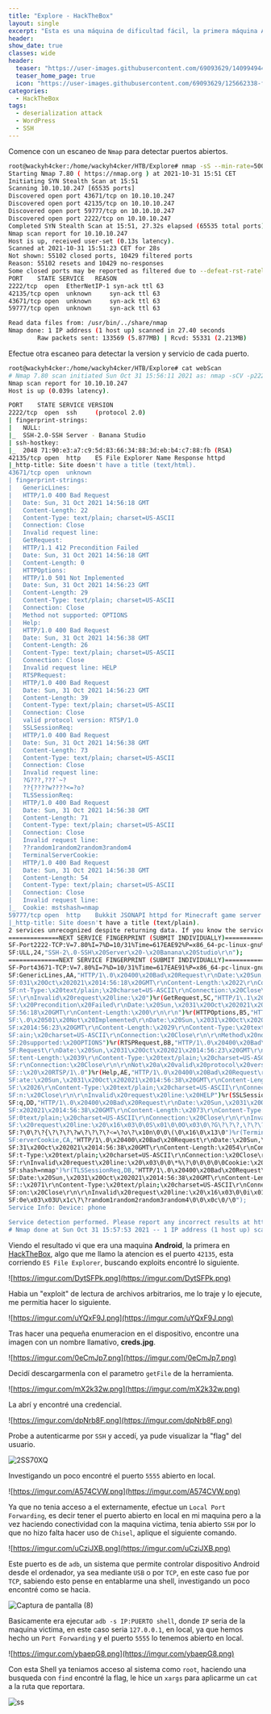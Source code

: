 ```yaml
---
title: "Explore - HackTheBox"
layout: single
excerpt: "Esta es una máquina de dificultad fácil, la primera máquina Android, para su intrusión encontré con Nmap que se estaba ejecutando ES File Explorer, viendo este busque exploits y encontré que era vulnerable a la lectura de archivos arbitrarios del dispositivo, enumerándolo un poco encontré una imagen con una credencial que me sirvió para acceder mediante SSH, para la escalada la máquina tenía el puerto adb abierto, simplemente me conecte a él."
header:
show_date: true
classes: wide
header:
  teaser: "https://user-images.githubusercontent.com/69093629/140994944-08a9690d-7ec1-4972-8a62-1e962254f07d.jpg"
  teaser_home_page: true
  icon: "https://user-images.githubusercontent.com/69093629/125662338-fd8b3b19-3a48-4fb0-b07c-86c047265082.png"
categories:
  - HackTheBox
tags:
  - deserialization attack
  - WordPress
  - SSH
---
```


Comence con un escaneo de `Nmap` para detectar puertos abiertos.

```bash
root@wackyh4cker:/home/wackyh4cker/HTB/Explore# nmap -sS --min-rate=5000 -p- -Pn --open -vvv -n 10.10.10.247 -oN targeted
Starting Nmap 7.80 ( https://nmap.org ) at 2021-10-31 15:51 CET
Initiating SYN Stealth Scan at 15:51
Scanning 10.10.10.247 [65535 ports]
Discovered open port 43671/tcp on 10.10.10.247
Discovered open port 42135/tcp on 10.10.10.247
Discovered open port 59777/tcp on 10.10.10.247
Discovered open port 2222/tcp on 10.10.10.247
Completed SYN Stealth Scan at 15:51, 27.32s elapsed (65535 total ports)
Nmap scan report for 10.10.10.247
Host is up, received user-set (0.13s latency).
Scanned at 2021-10-31 15:51:23 CET for 28s
Not shown: 55102 closed ports, 10429 filtered ports
Reason: 55102 resets and 10429 no-responses
Some closed ports may be reported as filtered due to --defeat-rst-ratelimit
PORT  	STATE SERVICE  	REASON
2222/tcp  open  EtherNetIP-1 syn-ack ttl 63
42135/tcp open  unknown  	syn-ack ttl 63
43671/tcp open  unknown  	syn-ack ttl 63
59777/tcp open  unknown  	syn-ack ttl 63

Read data files from: /usr/bin/../share/nmap
Nmap done: 1 IP address (1 host up) scanned in 27.40 seconds
       	Raw packets sent: 133569 (5.877MB) | Rcvd: 55331 (2.213MB)
```

Efectue otra escaneo para detectar la version y servicio de cada puerto.

```bash
root@wackyh4cker:/home/wackyh4cker/HTB/Explore# cat webScan
# Nmap 7.80 scan initiated Sun Oct 31 15:56:11 2021 as: nmap -sCV -p2222,42135,43671,59777 -oN webScan 10.10.10.247
Nmap scan report for 10.10.10.247
Host is up (0.039s latency).

PORT  	STATE SERVICE VERSION
2222/tcp  open  ssh 	(protocol 2.0)
| fingerprint-strings:
|   NULL:
|_	SSH-2.0-SSH Server - Banana Studio
| ssh-hostkey:
|_  2048 71:90:e3:a7:c9:5d:83:66:34:88:3d:eb:b4:c7:88:fb (RSA)
42135/tcp open  http	ES File Explorer Name Response httpd
|_http-title: Site doesn't have a title (text/html).
43671/tcp open  unknown
| fingerprint-strings:
|   GenericLines:
| 	HTTP/1.0 400 Bad Request
| 	Date: Sun, 31 Oct 2021 14:56:18 GMT
| 	Content-Length: 22
| 	Content-Type: text/plain; charset=US-ASCII
| 	Connection: Close
| 	Invalid request line:
|   GetRequest:
| 	HTTP/1.1 412 Precondition Failed
| 	Date: Sun, 31 Oct 2021 14:56:18 GMT
| 	Content-Length: 0
|   HTTPOptions:
| 	HTTP/1.0 501 Not Implemented
| 	Date: Sun, 31 Oct 2021 14:56:23 GMT
| 	Content-Length: 29
| 	Content-Type: text/plain; charset=US-ASCII
| 	Connection: Close
| 	Method not supported: OPTIONS
|   Help:
| 	HTTP/1.0 400 Bad Request
| 	Date: Sun, 31 Oct 2021 14:56:38 GMT
| 	Content-Length: 26
| 	Content-Type: text/plain; charset=US-ASCII
| 	Connection: Close
| 	Invalid request line: HELP
|   RTSPRequest:
| 	HTTP/1.0 400 Bad Request
| 	Date: Sun, 31 Oct 2021 14:56:23 GMT
| 	Content-Length: 39
| 	Content-Type: text/plain; charset=US-ASCII
| 	Connection: Close
| 	valid protocol version: RTSP/1.0
|   SSLSessionReq:
| 	HTTP/1.0 400 Bad Request
| 	Date: Sun, 31 Oct 2021 14:56:38 GMT
| 	Content-Length: 73
| 	Content-Type: text/plain; charset=US-ASCII
| 	Connection: Close
| 	Invalid request line:
| 	?G???,???`~?
| 	??{????w????<=?o?
|   TLSSessionReq:
| 	HTTP/1.0 400 Bad Request
| 	Date: Sun, 31 Oct 2021 14:56:38 GMT
| 	Content-Length: 71
| 	Content-Type: text/plain; charset=US-ASCII
| 	Connection: Close
| 	Invalid request line:
| 	??random1random2random3random4
|   TerminalServerCookie:
| 	HTTP/1.0 400 Bad Request
| 	Date: Sun, 31 Oct 2021 14:56:38 GMT
| 	Content-Length: 54
| 	Content-Type: text/plain; charset=US-ASCII
| 	Connection: Close
| 	Invalid request line:
|_	Cookie: mstshash=nmap
59777/tcp open  http	Bukkit JSONAPI httpd for Minecraft game server 3.6.0 or older
|_http-title: Site doesn't have a title (text/plain).
2 services unrecognized despite returning data. If you know the service/version, please submit the following fingerprints at https://nmap.org/cgi-bin/submit.cgi?new-service :
==============NEXT SERVICE FINGERPRINT (SUBMIT INDIVIDUALLY)==============
SF-Port2222-TCP:V=7.80%I=7%D=10/31%Time=617EAE92%P=x86_64-pc-linux-gnu%r(N
SF:ULL,24,"SSH-2\.0-SSH\x20Server\x20-\x20Banana\x20Studio\r\n");
==============NEXT SERVICE FINGERPRINT (SUBMIT INDIVIDUALLY)==============
SF-Port43671-TCP:V=7.80%I=7%D=10/31%Time=617EAE91%P=x86_64-pc-linux-gnu%r(
SF:GenericLines,AA,"HTTP/1\.0\x20400\x20Bad\x20Request\r\nDate:\x20Sun,\x2
SF:031\x20Oct\x202021\x2014:56:18\x20GMT\r\nContent-Length:\x2022\r\nConte
SF:nt-Type:\x20text/plain;\x20charset=US-ASCII\r\nConnection:\x20Close\r\n
SF:\r\nInvalid\x20request\x20line:\x20")%r(GetRequest,5C,"HTTP/1\.1\x20412
SF:\x20Precondition\x20Failed\r\nDate:\x20Sun,\x2031\x20Oct\x202021\x2014:
SF:56:18\x20GMT\r\nContent-Length:\x200\r\n\r\n")%r(HTTPOptions,B5,"HTTP/1
SF:\.0\x20501\x20Not\x20Implemented\r\nDate:\x20Sun,\x2031\x20Oct\x202021\
SF:x2014:56:23\x20GMT\r\nContent-Length:\x2029\r\nContent-Type:\x20text/pl
SF:ain;\x20charset=US-ASCII\r\nConnection:\x20Close\r\n\r\nMethod\x20not\x
SF:20supported:\x20OPTIONS")%r(RTSPRequest,BB,"HTTP/1\.0\x20400\x20Bad\x20
SF:Request\r\nDate:\x20Sun,\x2031\x20Oct\x202021\x2014:56:23\x20GMT\r\nCon
SF:tent-Length:\x2039\r\nContent-Type:\x20text/plain;\x20charset=US-ASCII\
SF:r\nConnection:\x20Close\r\n\r\nNot\x20a\x20valid\x20protocol\x20version
SF::\x20\x20RTSP/1\.0")%r(Help,AE,"HTTP/1\.0\x20400\x20Bad\x20Request\r\nD
SF:ate:\x20Sun,\x2031\x20Oct\x202021\x2014:56:38\x20GMT\r\nContent-Length:
SF:\x2026\r\nContent-Type:\x20text/plain;\x20charset=US-ASCII\r\nConnectio
SF:n:\x20Close\r\n\r\nInvalid\x20request\x20line:\x20HELP")%r(SSLSessionRe
SF:q,DD,"HTTP/1\.0\x20400\x20Bad\x20Request\r\nDate:\x20Sun,\x2031\x20Oct\
SF:x202021\x2014:56:38\x20GMT\r\nContent-Length:\x2073\r\nContent-Type:\x2
SF:0text/plain;\x20charset=US-ASCII\r\nConnection:\x20Close\r\n\r\nInvalid
SF:\x20request\x20line:\x20\x16\x03\0\0S\x01\0\0O\x03\0\?G\?\?\?,\?\?\?`~\
SF:?\0\?\?{\?\?\?\?w\?\?\?\?<=\?o\?\x10n\0\0\(\0\x16\0\x13\0")%r(TerminalS
SF:erverCookie,CA,"HTTP/1\.0\x20400\x20Bad\x20Request\r\nDate:\x20Sun,\x20
SF:31\x20Oct\x202021\x2014:56:38\x20GMT\r\nContent-Length:\x2054\r\nConten
SF:t-Type:\x20text/plain;\x20charset=US-ASCII\r\nConnection:\x20Close\r\n\
SF:r\nInvalid\x20request\x20line:\x20\x03\0\0\*%\?\0\0\0\0\0Cookie:\x20mst
SF:shash=nmap")%r(TLSSessionReq,DB,"HTTP/1\.0\x20400\x20Bad\x20Request\r\n
SF:Date:\x20Sun,\x2031\x20Oct\x202021\x2014:56:38\x20GMT\r\nContent-Length
SF::\x2071\r\nContent-Type:\x20text/plain;\x20charset=US-ASCII\r\nConnecti
SF:on:\x20Close\r\n\r\nInvalid\x20request\x20line:\x20\x16\x03\0\0i\x01\0\
SF:0e\x03\x03U\x1c\?\?random1random2random3random4\0\0\x0c\0/\0");
Service Info: Device: phone

Service detection performed. Please report any incorrect results at https://nmap.org/submit/ .
# Nmap done at Sun Oct 31 15:57:53 2021 -- 1 IP address (1 host up) scanned in 101.75 seconds
```

Viendo el resultado vi que era una maquina **Android**, la primera en [HackTheBox](https://hackthebox.com/), algo que me llamo la atencion es el puerto `42135`, esta corriendo `ES File Explorer`, buscando exploits encontré lo siguiente.

![https://imgur.com/DytSFPk.png](https://imgur.com/DytSFPk.png)

Habia un "exploit" de lectura de archivos arbitrarios, me lo traje y lo ejecute, me permitia hacer lo siguiente.

![https://imgur.com/uYQxF9J.png](https://imgur.com/uYQxF9J.png)

Tras hacer una pequeña enumeracion en el dispositivo, encontre una imagen con un nombre llamativo, **creds.jpg**.

![https://imgur.com/0eCmJp7.png](https://imgur.com/0eCmJp7.png)

Decidí descargarmenla con el parametro `getFile` de la herramienta.

![https://imgur.com/mX2k32w.png](https://imgur.com/mX2k32w.png)

La abrí y encontré una credencial.

![https://imgur.com/dpNrb8F.png](https://imgur.com/dpNrb8F.png)

Probe a autenticarme por `SSH` y accedí, ya pude visualizar la "flag" del usuario.

![2SS70XQ](https://user-images.githubusercontent.com/69093629/140990596-eaaa58b3-1d20-4033-ac1f-fb7ee7dd43dd.jpg)

Investigando un poco encontré el puerto `5555` abierto en local.

![https://imgur.com/A574CVW.png](https://imgur.com/A574CVW.png)

Ya que no tenia acceso a el externamente, efectue un `Local Port Forwarding`, es decir tener el puerto abierto en local en mi maquina pero a la vez haciendo conectividad con la maquina victima, tenia abierto `SSH` por lo que no hizo falta hacer uso de `Chisel`, aplique el siguiente comando.

![https://imgur.com/uCziJXB.png](https://imgur.com/uCziJXB.png)

Este puerto es de `adb`, un sistema que permite controlar dispositivo Android desde el ordenador, ya sea mediante `USB` o por `TCP`, en este caso fue por `TCP`, sabiendo esto pense en entablarme una shell, investigando un poco encontré como se hacia.

![Captura de pantalla (8)](https://user-images.githubusercontent.com/69093629/140992380-f79cce83-d00f-47c0-82b5-cf304def57df.png)

Basicamente era ejecutar `adb -s IP:PUERTO shell`, donde `IP` seria de la maquina victima, en este caso seria `127.0.0.1`, en local, ya que hemos hecho un `Port Forwarding` y el puerto `5555` lo tenemos abierto en local.

![https://imgur.com/ybaepG8.png](https://imgur.com/ybaepG8.png)

Con esta Shell ya teniamos acceso al sistema como `root`, haciendo una busqueda con `find` encontré la flag, le hice un `xargs` para aplicarme un `cat` a la ruta que reportara.

![ss](https://user-images.githubusercontent.com/69093629/140993432-deeea412-9ab7-4c71-bd5f-87a0bf34d7e8.jpg)

